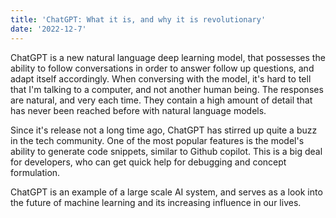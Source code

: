 ```yaml
---
title: 'ChatGPT: What it is, and why it is revolutionary'
date: '2022-12-7'
---
```


ChatGPT is a new natural language deep learning model, that possesses the ability to follow conversations in order to answer follow up questions, and adapt itself accordingly. When conversing with the model, it's hard to tell that I'm talking to a computer, and not another human being. The responses are natural, and very each time. They contain a high amount of detail that has never been reached before with natural language models. 

Since it's release not a long time ago, ChatGPT has stirred up quite a buzz in the tech community. One of the most popular features is the model's ability to generate code snippets, similar to Github copilot. This is a big deal for developers, who can get quick help for debugging and concept formulation. 

ChatGPT is an example of a large scale AI system, and serves as a look into the future of machine learning and its increasing influence in our lives. 
